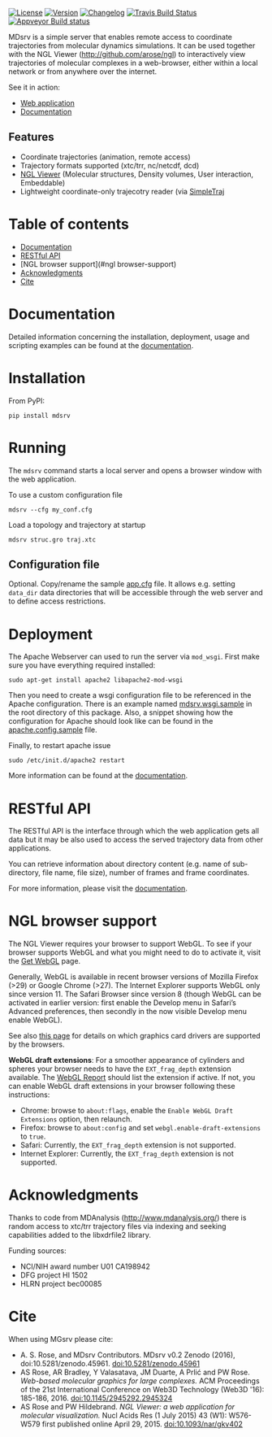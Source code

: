 
[![License](http://img.shields.io/badge/license-MIT-blue.svg?style=flat)](LICENSE)
[![Version](http://img.shields.io/badge/version-0.2-blue.svg?style=flat)](https://github.com/arose/mdsrv/releases/tag/v0.2)
[![Changelog](https://img.shields.io/badge/changelog--lightgrey.svg?style=flat)](CHANGELOG)
[![Travis Build Status](https://travis-ci.org/j0kaso/mdsrv.svg?branch=master)](https://travis-ci.org/j0kaso/mdsrv)
[![Appveyor Build status](https://ci.appveyor.com/api/projects/status/uhw8xxumj2l45nxc)](https://ci.appveyor.com/project/j0kaso/mdsrv)


MDsrv is a simple server that enables remote access to coordinate trajectories from molecular dynamics simulations. It can be used together with the NGL Viewer (http://github.com/arose/ngl) to interactively view trajectories of molecular complexes in a web-browser, either within a local network or from anywhere over the internet.

See it in action:
* [Web application](http://proteinformatics.charite.de/MDsrv-example)
* [Documentation](http://arose.github.io/mdsrv/)


Features
--------

* Coordinate trajectories (animation, remote access)
* Trajectory formats supported (xtc/trr, nc/netcdf, dcd)
* [NGL Viewer](https://github.com/arose/ngl/) (Molecular structures, Density volumes, User interaction, Embeddable)
* Lightweight coordinate-only trajecotry reader (via [SimpleTraj](https://github.com/arose/simpletraj/)



Table of contents
=================

* [Documentation](#documentation)
* [RESTful API](#restful-api)
* [NGL browser support](#ngl browser-support)
* [Acknowledgments](#acknowledgments)
* [Cite](#cite)


Documentation
============

Detailed information concerning the installation, deployment, usage and scripting examples can be found at the [documentation](http://arose.github.io/mdsrv/).


Installation
============

From PyPI:

    pip install mdsrv


Running
=======

The `mdsrv` command starts a local server and opens a browser window with the web application.

To use a custom configuration file

    mdsrv --cfg my_conf.cfg


Load a topology and trajectory at startup

    mdsrv struc.gro traj.xtc


Configuration file
------------------

Optional. Copy/rename the sample [app.cfg](app.cfg.sample) file. It allows e.g. setting `data_dir` data directories that will be accessible through the web server and to define access restrictions.


Deployment
==========

The Apache Webserver can used to run the server via `mod_wsgi`. First make sure you have everything required installed:

    sudo apt-get install apache2 libapache2-mod-wsgi


Then you need to create a wsgi configuration file to be referenced in the Apache configuration. There is an example named [mdsrv.wsgi.sample](mdsrv.wsgi.sample) in the root directory of this package. Also, a snippet showing how the configuration for Apache should look like can be found in the [apache.config.sample](apache.config.sample) file.

Finally, to restart apache issue

    sudo /etc/init.d/apache2 restart

More information can be found at the [documentation](http://arose.github.io/mdsrv/).

RESTful API
===========

The RESTful API is the interface through which the web application gets all data but it may be also used to access the served trajectory data from other applications.

You can retrieve information about directory content (e.g. name of sub-directory, file name, file size), number of frames and frame coordinates.

For more information, please visit the [documentation](http://arose.github.io/mdsrv/).

NGL browser support
===============

The NGL Viewer requires your browser to support WebGL. To see if your browser supports WebGL and what you might need to do to activate it, visit the [Get WebGL](https://get.webgl.org/) page.

Generally, WebGL is available in recent browser versions of Mozilla Firefox (>29) or Google Chrome (>27). The Internet Explorer supports WebGL only since version 11. The Safari Browser since version 8 (though WebGL can be activated in earlier version: first enable the Develop menu in Safari’s Advanced preferences, then secondly in the now visible Develop menu enable WebGL).

See also [this page](https://www.khronos.org/webgl/wiki/BlacklistsAndWhitelists) for details on which graphics card drivers are supported by the browsers.

__WebGL draft extensions__: For a smoother appearance of cylinders and spheres your browser needs to have the `EXT_frag_depth` extension available. The [WebGL Report](http://webglreport.com/) should list the extension if active. If not, you can enable WebGL draft extensions in your browser following these instructions:

* Chrome: browse to `about:flags`, enable the `Enable WebGL Draft Extensions` option, then relaunch.
* Firefox: browse to `about:config` and set `webgl.enable-draft-extensions` to `true`.
* Safari: Currently, the `EXT_frag_depth` extension is not supported.
* Internet Explorer: Currently, the `EXT_frag_depth` extension is not supported.




Acknowledgments
===============

Thanks to code from MDAnalysis (http://www.mdanalysis.org/) there is random access to xtc/trr trajectory files via indexing and seeking capabilities added to the libxdrfile2 library.


Funding sources:

* NCI/NIH award number U01 CA198942
* DFG project HI 1502
* HLRN project bec00085


Cite
====

When using MGsrv please cite:

* A. S. Rose, and MDsrv Contributors. MDsrv v0.2 Zenodo (2016), doi:10.5281/zenodo.45961.  [doi:10.5281/zenodo.45961](http://dx.doi.org/10.5281/zenodo.45961)
* AS Rose, AR Bradley, Y Valasatava, JM Duarte, A Prlić and PW Rose. _Web-based molecular graphics for large complexes._ ACM Proceedings of the 21st International Conference on Web3D Technology (Web3D '16): 185-186, 2016. [doi:10.1145/2945292.2945324](http://dx.doi.org/10.1145/2945292.2945324)
* AS Rose and PW Hildebrand. _NGL Viewer: a web application for molecular visualization._ Nucl Acids Res (1 July 2015) 43 (W1): W576-W579 first published online April 29, 2015. [doi:10.1093/nar/gkv402](https://doi.org/10.1093/nar/gkv402)
